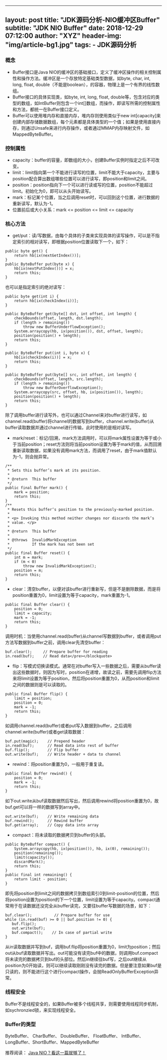 
---
layout:     post
title:      "JDK源码分析-NIO缓冲区Buffer"
subtitle:   "JDK NIO Buffer"
date:       2018-12-29 07:12:00
author:     "XYZ"
header-img: "img/article-bg1.jpg"
tags:
    - JDK源码分析
---
### 概念
* Buffer接口是Java NIO的缓冲区的基础接口，定义了缓冲区操作的相关控制属性和操作方法。缓冲区是一个存放特定基础类型数据，如byte, char, int, long, float, double（不能是boolean），的容器，物理上是一个有界的线性数组。
* Buffer接口的具体实现类，如byte, int, long, float, double等，包含对应的类型的数组，如IntBuffer则包含一个int[]数组，而操作，即读写所需的控制属性和方法，都统一在Buffer接口定义。
* Buffer可以使用堆内存和直接内存，堆内存则使用类似于new int[capacity]来创建内部存储数据数组，每个元素都是具体类型的一个值；如果是使用直接内存，则通过Unsafe来进行内存操作，或者通过MMAP内存映射文件，如MappedByteBuffer。

### 控制属性
* capacity：buffer的容量，即数组的大小，创建Buffer实例时指定之后不可改变。
* limit：limit指向第一个不能进行读写的位置，limit不能大于capacity，主要与position配合算出数组哪些位置可以进行读写，即position和limit之间。
* position：position指向下一个可以进行读或写的位置，position不能超过limit。初始化为0，即可以从头开始读写。
* mark：标记某个位置，当之后调用reset时，可以回到这个位置，进行数据的重新读写，默认为-1。
* 位置前后或大小关系：mark <= position <= limit <= capacity

### 核心方法
* get/put：读/写数据，由每个具体的子类来实现具体的读写操作，可以是不指定索引的相对读写，即根据position位置读取下一个，如下：

```
public byte get() {
    return hb[ix(nextGetIndex())];
}
public ByteBuffer put(byte x) {
    hb[ix(nextPutIndex())] = x;
    return this;
}
```

也可以是指定索引的绝对读写：

```
public byte get(int i) {
    return hb[ix(checkIndex(i))];
}

public ByteBuffer get(byte[] dst, int offset, int length) {
    checkBounds(offset, length, dst.length);
    if (length > remaining())
        throw new BufferUnderflowException();
    System.arraycopy(hb, ix(position()), dst, offset, length);
    position(position() + length);
    return this;
}

public ByteBuffer put(int i, byte x) {
    hb[ix(checkIndex(i))] = x;
    return this;
}

public ByteBuffer put(byte[] src, int offset, int length) {
    checkBounds(offset, length, src.length);
    if (length > remaining())
        throw new BufferOverflowException();
    System.arraycopy(src, offset, hb, ix(position()), length);
    position(position() + length);
    return this;
}
```
除了调用buffer进行读写外，也可以通过Channel来对buffer进行读写，如channel.read(buffer)将channel的数据写到buffer，channel.write(buffer)从buffer读取数据并通过channel进行传输，此时使用的是相对读写。

* mark/reset：标记/回溯，mark方法调用时，可以将mark属性设置为等于或小于当前position；reset方法则将当前position设置为等于mark的值，从而回溯重新读取数据，如果没有调用mark方法，而调用了reset，由于mark值默认为-1，则会抛异常。

```
/**
 * Sets this buffer’s mark at its position.
 *
 * @return  This buffer
 */
public final Buffer mark() {
    mark = position;
    return this;
}
/**
 * Resets this buffer‘s position to the previously-marked position.
 *
 * <p> Invoking this method neither changes nor discards the mark’s
 * value. </p>
 *
 * @return  This buffer
 *
 * @throws  InvalidMarkException
 *          If the mark has not been set
 */
public final Buffer reset() {
    int m = mark;
    if (m < 0)
        throw new InvalidMarkException();
    position = m;
    return this;
}
```
* clear：清空buffer，以便对该buffer进行重新写，但是不是删除数据，而是将position重置为0，limit设置为等于capacity，mark重置为-1。

```
public final Buffer clear() {
    position = 0;
    limit = capacity;
    mark = -1;
    return this;
}
```
调用时机：当使用channel.read(buffer)从channel写数据到buffer，或者调用put方法写数据到buffer之前，调用clear先清空buffer：

```
buf.clear();     // Prepare buffer for reading
in.read(buf);    // Read data</pre></blockquote>
```

* flip：写模式切换读模式。通常在对buffer写入一些数据之后，需要从buffer读出这些数据时，则因为写时，position在递增，故读之前，需要先调用flip方法来将limit设置为等于position，然后将position重置为0，从而position和limit之间的数据则是可以读取的。

```
public final Buffer flip() {
    limit = position;
    position = 0;
    mark = -1;
    return this;
}
```
如调用channel.read(buffer)或者put写入数据到buffer，之后调用channel.write(buffer)或者get读取数据：

```
buf.put(magic);    // Prepend header
in.read(buf);      // Read data into rest of buffer
buf.flip();        // Flip buffer
out.write(buf);    // Write header + data to channel
```
* rewind：将position重置为0，一般用于重复读。

```
public final Buffer rewind() {
    position = 0;
    mark = -1;
    return this;
}
```
如下out.write从buf读取数据然后写出，然后调用rewind将position重置为0，故buf.get可以将一样的数据写到array中。

```
out.write(buf);    // Write remaining data
buf.rewind();      // Rewind buffer
buf.get(array);    // Copy data into array
```
* compact：将未读取的数据拷贝到buffer的头部。

```
public ByteBuffer compact() {
    System.arraycopy(hb, ix(position()), hb, ix(0), remaining());
    position(remaining());
    limit(capacity());
    discardMark();
    return this;
}
public final int remaining() {
    return limit - position;
}
```

即先将position到limit之间的数据拷贝到数组索引0到limit-position的位置，然后将position设置为position的下一个位置，limit设置为等于capacity。compact通常用于在读数据还没完全从buffer读完，又要往buffer写数据的场景，如下：

```
buf.clear();          // Prepare buffer for use
while (in.read(buf) >= 0 || buf.position != 0) {
   buf.flip();
   out.write(buf);
   buf.compact();    // In case of partial write
}
```
从in读取数据并写到buf，调用buf.flip将position重置为0，limit为position；然后out从buf读取数据并写出。out可能没有读完buf中的数据，则调用buf.compact将未读完的数据拷贝到buf的头部位。然后in继续往buf写，之后out继续从position为0开始读，则可以继续读取刚刚没有读完的数据。但是要注意如果buf是只读的，则不能进行这个进行compact操作，会抛ReadOnlyBufferException异常。


### 线程安全
Buffer不是线程安全的，如果Buffer被多个线程共享，则需要使用线程同步机制，如sychronzied锁，来实现线程安全。

### Buffer的类型
ByteBuffer、 CharBuffer、 DoubleBuffer、 FloatBuffer、 IntBuffer、 LongBuffer、ShortBuffer、MappedByteBuffer

 推荐阅读：
[Java NIO？看这一篇就够了！](https://mp.weixin.qq.com/s/c9tkrokcDQR375kiwCeV9w?)